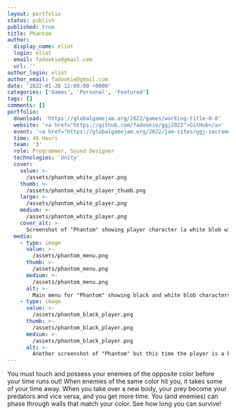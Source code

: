 ```yaml
---
layout: portfolio
status: publish
published: true
title: Phantom
author:
  display_name: eliot
  login: eliot
  email: fadookie@gmail.com
  url: ''
author_login: eliot
author_email: fadookie@gmail.com
date: '2022-01-28 12:00:00 +0000'
categories: ['Games', 'Personal', 'Featured']
tags: []
comments: []
portfolio:
  download: 'https://globalgamejam.org/2022/games/working-title-0-0'
  website: '<a href="https://github.com/fadookie/ggj2022">GitHub</a>'
  event: '<a href="https://globalgamejam.org/2022/jam-sites/ggj-sacramento-2022">Global Game Jam Sacramento 2022</a>'
  time: 48 Hours
  team: '3'
  role: Programmer, Sound Designer
  technologies: 'Unity'
  cover:
    value: >-
      /assets/phantom_white_player.png
    thumb: >-
      /assets/phantom_white_player_thumb.png
    large: >-
      /assets/phantom_white_player.png
    medium: >-
      /assets/phantom_white_player.png
    cover_alt: >-
      Screenshot of "Phantom" showing player character (a white blob with stubby arms and legs and red eyes and mouth) being pursued by a bunch of white blob characters, and pursuing some black blob characters. Some white and black walls form a sort of scattered maze. A red circular wedge shows the countdown timer in the bottom left corner. "Score: 1" is shown in the upper left corner.
  media:
    - type: image
      value: >-
        /assets/phantom_menu.png 
      thumb: >-
        /assets/phantom_menu.png 
      medium: >-
        /assets/phantom_menu.png 
      alt: >-
        Main menu for "Phantom" showing black and white blob characters and "Start", "Instructions", "Options", "Credits", and "Quit" buttons.
    - type: image
      value: >-
        /assets/phantom_black_player.png
      thumb: >-
        /assets/phantom_black_player.png
      medium: >-
        /assets/phantom_black_player.png
      alt: >-
        Another screenshot of "Phantom" but this time the player is a black blob with red eyes and mouth.
---
```


You must touch and possess your enemies of the opposite color before your time runs out! When enemies of the same color hit you, it takes some of your time away. When you take over a new body, your prey become your predators and vice versa, and you get more time. You (and enemies) can phase through walls that match your color. See how long you can survive!

